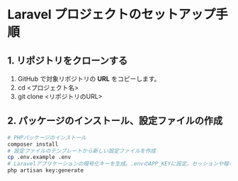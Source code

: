 # Laravel プロジェクトのセットアップ手順


## 1. リポジトリをクローンする
1. GitHub で対象リポジトリの **URL** をコピーします。 
2. cd <プロジェクト名> 
3. git clone <リポジトリのURL>

## 2. パッケージのインストール、設定ファイルの作成

```bash
# PHPパッケージのインストール
composer install
# 設定ファイルのテンプレートから新しい設定ファイルを作成
cp .env.example .env
# Laravelアプリケーションの暗号化キーを生成。.envのAPP_KEYに設定。セッションや暗号化に使用される。
php artisan key:generate

